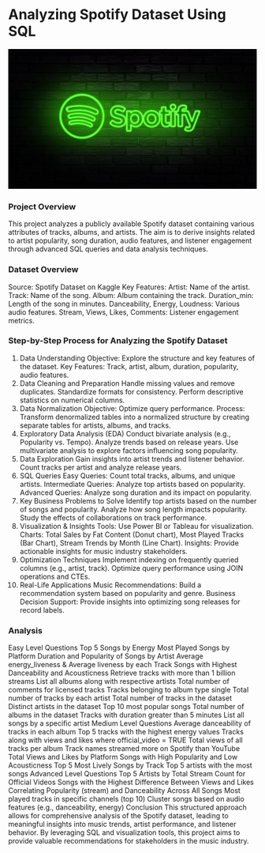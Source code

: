 
# Analyzing Spotify Dataset Using SQL
![logo](https://github.com/Mgit125/Spotify-SQL-Prject/blob/main/Picture1.jpg)

### Project Overview
This project analyzes a publicly available Spotify dataset containing various attributes of tracks, albums, and artists. The aim is to derive insights related to artist popularity, song duration, audio features, and listener engagement through advanced SQL queries and data analysis techniques.

### Dataset Overview
Source: Spotify Dataset on Kaggle
Key Features:
Artist: Name of the artist.
Track: Name of the song.
Album: Album containing the track.
Duration_min: Length of the song in minutes.
Danceability, Energy, Loudness: Various audio features.
Stream, Views, Likes, Comments: Listener engagement metrics.

### Step-by-Step Process for Analyzing the Spotify Dataset
1. Data Understanding
Objective: Explore the structure and key features of the dataset.
Key Features: Track, artist, album, duration, popularity, audio features.
2. Data Cleaning and Preparation
Handle missing values and remove duplicates.
Standardize formats for consistency.
Perform descriptive statistics on numerical columns.
3. Data Normalization
Objective: Optimize query performance.
Process: Transform denormalized tables into a normalized structure by creating separate tables for artists, albums, and tracks.
4. Exploratory Data Analysis (EDA)
Conduct bivariate analysis (e.g., Popularity vs. Tempo).
Analyze trends based on release years.
Use multivariate analysis to explore factors influencing song popularity.
5. Data Exploration
Gain insights into artist trends and listener behavior.
Count tracks per artist and analyze release years.
6. SQL Queries
Easy Queries: Count total tracks, albums, and unique artists.
Intermediate Queries: Analyze top artists based on popularity.
Advanced Queries: Analyze song duration and its impact on popularity.
7. Key Business Problems to Solve
Identify top artists based on the number of songs and popularity.
Analyze how song length impacts popularity.
Study the effects of collaborations on track performance.
8. Visualization & Insights
Tools: Use Power BI or Tableau for visualization.
Charts: Total Sales by Fat Content (Donut chart), Most Played Tracks (Bar Chart), Stream Trends by Month (Line Chart).
Insights: Provide actionable insights for music industry stakeholders.
9. Optimization Techniques
Implement indexing on frequently queried columns (e.g., artist, track).
Optimize query performance using JOIN operations and CTEs.
10. Real-Life Applications
Music Recommendations: Build a recommendation system based on popularity and genre.
Business Decision Support: Provide insights into optimizing song releases for record labels.

### Analysis
Easy Level Questions
Top 5 Songs by Energy
Most Played Songs by Platform
Duration and Popularity of Songs by Artist
Average energy_liveness & Average liveness by each Track
Songs with Highest Danceability and Acousticness
Retrieve tracks with more than 1 billion streams
List all albums along with respective artists
Total number of comments for licensed tracks
Tracks belonging to album type single
Total number of tracks by each artist
Total number of tracks in the dataset
Distinct artists in the dataset
Top 10 most popular songs
Total number of albums in the dataset
Tracks with duration greater than 5 minutes
List all songs by a specific artist
Medium Level Questions
Average danceability of tracks in each album
Top 5 tracks with the highest energy values
Tracks along with views and likes where official_video = TRUE
Total views of all tracks per album
Track names streamed more on Spotify than YouTube
Total Views and Likes by Platform
Songs with High Popularity and Low Acousticness
Top 5 Most Lively Songs by Track
Top 5 artists with the most songs
Advanced Level Questions
Top 5 Artists by Total Stream Count for Official Videos
Songs with the Highest Difference Between Views and Likes
Correlating Popularity (stream) and Danceability Across All Songs
Most played tracks in specific channels (top 10)
Cluster songs based on audio features (e.g., danceability, energy)
Conclusion
This structured approach allows for comprehensive analysis of the Spotify dataset, leading to meaningful insights into music trends, artist performance, and listener behavior. By leveraging SQL and visualization tools, this project aims to provide valuable recommendations for stakeholders in the music industry.

